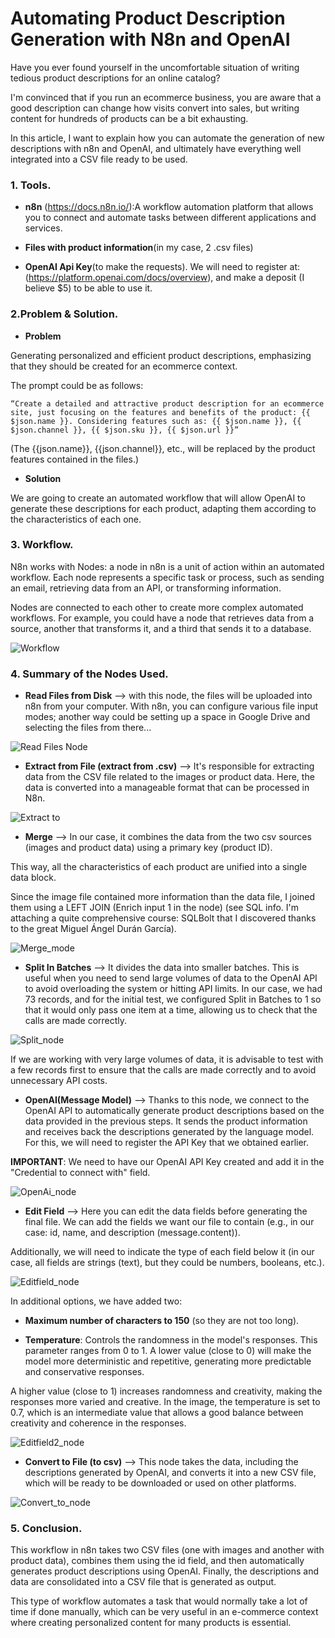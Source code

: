 # Automating Product Description Generation with N8n and OpenAI

Have you ever found yourself in the uncomfortable situation of writing tedious product descriptions for an online catalog?

I'm convinced that if you run an ecommerce business, you are aware that a good description can change how visits convert into sales, but writing content for hundreds of products can be a bit exhausting.

In this article, I want to explain how you can automate the generation of new descriptions with n8n and OpenAI, and ultimately have everything well integrated into a CSV file ready to be used.

### 1. Tools.

- **n8n** (https://docs.n8n.io/):A workflow automation platform that allows you to connect and automate tasks between different applications and services.

- **Files with product information**(in my case, 2 .csv files)

- **OpenAI Api Key**(to make the requests). We will need to register at: (https://platform.openai.com/docs/overview), and make a deposit (I believe $5) to be able to use it.

### 2.Problem & Solution.

- **Problem**

Generating personalized and efficient product descriptions, emphasizing that they should be created for an ecommerce context.

The prompt could be as follows:

```
“Create a detailed and attractive product description for an ecommerce site, just focusing on the features and benefits of the product: {{ $json.name }}. Considering features such as: {{ $json.name }}, {{ $json.channel }}, {{ $json.sku }}, {{ $json.url }}”

```

(The {{json.name}}, {{json.channel}}, etc., will be replaced by the product features contained in the files.)

- **Solution**

We are going to create an automated workflow that will allow OpenAI to generate these descriptions for each product, adapting them according to the characteristics of each one.

### 3. Workflow.

N8n works with Nodes: a node in n8n is a unit of action within an automated workflow. Each node represents a specific task or process, such as sending an email, retrieving data from an API, or transforming information.

Nodes are connected to each other to create more complex automated workflows. For example, you could have a node that retrieves data from a source, another that transforms it, and a third that sends it to a database.

![Workflow](src/workflow.png)

### 4. Summary of the Nodes Used.

- **Read Files from Disk** —> with this node, the files will be uploaded into n8n from your computer. With n8n, you can configure various file input modes; another way could be setting up a space in Google Drive and selecting the files from there...

![Read Files Node](src/read_files_node.png)

- **Extract from File (extract from .csv)** --> It's responsible for extracting data from the CSV file related to the images or product data. Here, the data is converted into a manageable format that can be processed in N8n.

![Extract to](src/extract_from_node.png)

- **Merge** --> In our case, it combines the data from the two csv sources (images and product data) using a primary key (product ID).

This way, all the characteristics of each product are unified into a single data block.

Since the image file contained more information than the data file, I joined them using a LEFT JOIN (Enrich input 1 in the node) (see SQL info. I'm attaching a quite comprehensive course: SQLBolt that I discovered thanks to the great Miguel Ángel Durán García).

![Merge_mode](src/merge_node.png)

- **Split In Batches** --> It divides the data into smaller batches. This is useful when you need to send large volumes of data to the OpenAI API to avoid overloading the system or hitting API limits. In our case, we had 73 records, and for the initial test, we configured Split in Batches to 1 so that it would only pass one item at a time, allowing us to check that the calls are made correctly.

![Split_node](src/split_node.png)

If we are working with very large volumes of data, it is advisable to test with a few records first to ensure that the calls are made correctly and to avoid unnecessary API costs.

- **OpenAI(Message Model)** --> Thanks to this node, we connect to the OpenAI API to automatically generate product descriptions based on the data provided in the previous steps. It sends the product information and receives back the descriptions generated by the language model. For this, we will need to register the API Key that we obtained earlier.

**IMPORTANT**: We need to have our OpenAI API Key created and add it in the "Credential to connect with" field.

![OpenAi_node](src/openai_node.png)

- **Edit Field** --> Here you can edit the data fields before generating the final file. We can add the fields we want our file to contain (e.g., in our case: id, name, and description (message.content)).

Additionally, we will need to indicate the type of each field below it (in our case, all fields are strings (text), but they could be numbers, booleans, etc.).

![Editfield_node](src/edit_field_node.png)

In additional options, we have added two:

- **Maximum number of characters to 150** (so they are not too long).

- **Temperature**: Controls the randomness in the model's responses. This parameter ranges from 0 to 1. A lower value (close to 0) will make the model more deterministic and repetitive, generating more predictable and conservative responses.

A higher value (close to 1) increases randomness and creativity, making the responses more varied and creative. In the image, the temperature is set to 0.7, which is an intermediate value that allows a good balance between creativity and coherence in the responses.

![Editfield2_node](src/edit_field2_node.png)

- **Convert to File (to csv)** --> This node takes the data, including the descriptions generated by OpenAI, and converts it into a new CSV file, which will be ready to be downloaded or used on other platforms.

![Convert_to_node](src/covert_to_node.png)

### 5. Conclusion.

This workflow in n8n takes two CSV files (one with images and another with product data), combines them using the id field, and then automatically generates product descriptions using OpenAI. Finally, the descriptions and data are consolidated into a CSV file that is generated as output.

This type of workflow automates a task that would normally take a lot of time if done manually, which can be very useful in an e-commerce context where creating personalized content for many products is essential.
